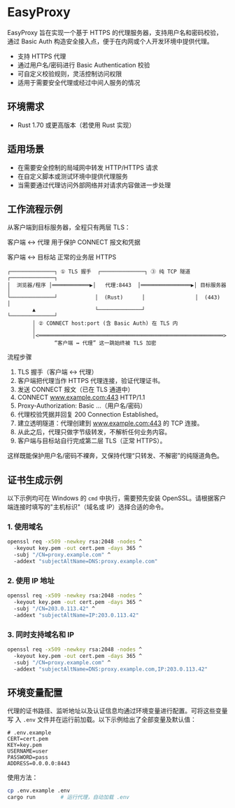 # EasyProxy

EasyProxy 旨在实现一个基于 HTTPS 的代理服务器，支持用户名和密码校验，通过 Basic Auth 构造安全接入点，便于在内网或个人开发环境中提供代理。
- 支持 HTTPS 代理
- 通过用户名/密码进行 Basic Authentication 校验
- 可自定义校验规则，灵活控制访问权限
- 适用于需要安全代理或经过中间人服务的情况

## 环境需求

- Rust 1.70 或更高版本（若使用 Rust 实现）

## 适用场景

- 在需要安全控制的局域网中转发 HTTP/HTTPS 请求
- 在自定义脚本或测试环境中提供代理服务
- 当需要通过代理访问外部网络并对请求内容做进一步处理

## 工作流程示例

从客户端到目标服务器，全程只有两层 TLS：

客户端 ↔ 代理 用于保护 CONNECT 报文和凭据

客户端 ↔ 目标站 正常的业务层 HTTPS

```
┌──────────────┐ ① TLS 握手  ┌──────────────┐ ③ 纯 TCP 隧道 ┌──────────────┐
│  浏览器/程序 │════════════▶│   代理:8443  │════════════════▶│ 目标服务器  │
└──────────────┘            │  (Rust)      │                │  (443)      │
        ▲                   └──────────────┘                └──────────────┘
        │ ② CONNECT host:port (含 Basic Auth) 在 TLS 内
        │
        │<═══════════════════════════════════════════════════════════>
               “客户端 ↔ 代理” 这一跳始终被 TLS 加密
```

流程步骤

1. TLS 握手（客户端 ↔ 代理）
2. 客户端把代理当作 HTTPS 代理连接，验证代理证书。
3. 发送 CONNECT 报文（已在 TLS 通道中）
4. CONNECT www.example.com:443 HTTP/1.1
5. Proxy-Authorization: Basic …（用户名/密码）
6. 代理校验凭据并回复 200 Connection Established。
7. 建立透明隧道：代理创建到 www.example.com:443 的 TCP 连接。
8. 从此之后，代理只做字节级转发，不解析任何业务内容。
9. 客户端与目标站自行完成第二层 TLS（正常 HTTPS）。

这样既能保护用户名/密码不裸奔，又保持代理“只转发、不解密”的纯隧道角色。

## 证书生成示例

以下示例均可在 Windows 的 `cmd` 中执行，需要预先安装 OpenSSL。请根据客户端连接时填写的"主机标识"（域名或 IP）选择合适的命令。

### 1. 使用域名

```cmd
openssl req -x509 -newkey rsa:2048 -nodes ^
  -keyout key.pem -out cert.pem -days 365 ^
  -subj "/CN=proxy.example.com" ^
  -addext "subjectAltName=DNS:proxy.example.com"
```

### 2. 使用 IP 地址

```cmd
openssl req -x509 -newkey rsa:2048 -nodes ^
  -keyout key.pem -out cert.pem -days 365 ^
  -subj "/CN=203.0.113.42" ^
  -addext "subjectAltName=IP:203.0.113.42"
```

### 3. 同时支持域名和 IP

```cmd
openssl req -x509 -newkey rsa:2048 -nodes ^
  -keyout key.pem -out cert.pem -days 365 ^
  -subj "/CN=proxy.example.com" ^
  -addext "subjectAltName=DNS:proxy.example.com,IP:203.0.113.42"
```

## 环境变量配置

代理的证书路径、监听地址以及认证信息均通过环境变量进行配置。可将这些变量写
入 `.env` 文件并在运行前加载。以下示例给出了全部变量及默认值：

```dotenv
# .env.example
CERT=cert.pem
KEY=key.pem
USERNAME=user
PASSWORD=pass
ADDRESS=0.0.0.0:8443
```

使用方法：

```bash
cp .env.example .env
cargo run        # 运行代理，自动加载 .env
```
